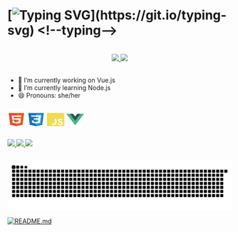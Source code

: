 # [![Typing SVG](https://readme-typing-svg.herokuapp.com/?color=e83d84&size=35&center=true&vCenter=true&width=1000&lines=Hello!+My+name+is+Nicole+Ferreira+Mello;I'm+15+years+old;I+am+from+Joinville,+SC;Be+Welcome!)](https://git.io/typing-svg) <!--typing-->

<br>

<div align="center">
  <a href="https://github.com/nicolefemello">
    <img height=200 src="https://github-readme-stats.vercel.app/api?username=nicolefemello&bg_color=30,e96443,904e95&title_color=fff&text_color=fff" />
  </a>
  <a href="https://github.com/nicolefemello">
    <img height=200 src="https://github-readme-stats.vercel.app/api/top-langs/?username=nicolefemello&layout=donut&bg_color=141424&title_color=e83d84&text_color=8ef5fa&icon_color=2596be)](https://github.com/nicolefemello/nicolefemello"/>
  </a>
</div> <!--info-->

<br>

- 🔭 I’m currently working on Vue.js
- 🌱 I’m currently learning Node.js
- 😄 Pronouns: she/her
<!--bio-->
<br>    

<div style="display: inline_block">
  <img align="center" alt="HTML" height="30" width="40" src="workflows/src/html.svg">
  <img align="center" alt="CSS" height="30" width="40" src="workflows/src/css.svg">
  <img align="center" alt="JavaScript" height="30" width="40" src="workflows/src/javascript.svg">
  <img align="center" alt="Vue.js" height="30" width="40" src="workflows/src/vue.svg">
</div> <!--tecnologias-->

##

<div> 
  <a href ="malito:nicfmello@gmail.com">
    <img src="https://img.shields.io/badge/-Gmail-%23333?style=for-the-badge&logo=gmail&logoColor=white" target="_blank">
  </a>
  <a href="https://instagram.com/nicolefemello" target="_blank">
    <img src="https://img.shields.io/badge/-Instagram-%23E4405F?style=for-the-badge&logo=instagram&logoColor=white" target="_blank">
  </a>
  <a href="https://www.linkedin.com/in/nicole-ferreira-mello-3360172bb/a" target="_blank">
    <img src="https://img.shields.io/badge/-LinkedIn-%230077B5?style=for-the-badge&logo=linkedin&logoColor=white" target="_blank">
  </a> 
</div> <!--contact-->

##

![Snake animation](https://github.com/nicolefemello/nicolefemello/blob/output/github-contribution-grid-snake.svg)

[![README.md](http://github-readme-stats-verse1.app/api/pin/?username=nicolefemello&repo=nicolefemello&theme=react)](https://github.com/nicolefemello/nicolefemello)